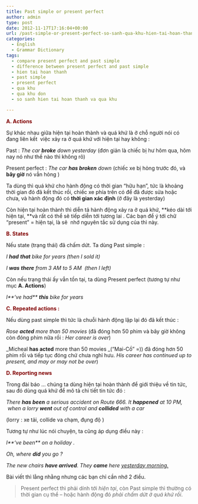 ```yaml
---
title: Past simple or present perfect
author: admin
type: post
date: 2012-11-17T17:16:04+00:00
url: /past-simple-or-present-perfect-so-sanh-qua-khu-hien-tai-hoan-thanh-khac-nhau/
categories:
  - English
  - Grammar Dictionary
tags:
  - compare present perfect and past simple
  - difference between present perfect and past simple
  - hien tai hoan thanh
  - past simple
  - present perfect
  - qua khu
  - qua khu don
  - so sanh hien tai hoan thanh va qua khu

---
```

<span style="color: #800000;"><strong>A. Actions</strong></span>

Sự khác nhau giữa hiện tại hoàn thành và quá khứ là ở chỗ người nói có đang liên kết  việc xảy ra ở quá khứ với hiện tại hay không :

Past : _The car **broke** down yesterday_ (đơn giản là chiếc bị hư hôm qua, hôm nay nó như thế nào thì không rõ)

Present perfect : _The car **has broken** down_ (chiếc xe bị hỏng trước đó, và **bây giờ** nó vẫn hỏng )

Ta dùng thì quá khứ cho hành động có thời gian &#8220;hữu hạn&#8221;, tức là khoảng thời gian đó đã kết thúc rồi, chiếc xe phía trên có để đã được sửa hoặc chưa, và hành động đó có **thời gian xác định** (ở đây là yesterday)

Còn hiện tại hoàn thành thì diễn tả hành động xảy ra ở quá khứ, **kéo dài tới hiện tại, **và rất có thể sẽ tiếp diễn tới tương lai . Các bạn để ý tới chữ &#8220;present&#8221; = hiện tại, là sẽ  nhớ nguyên tắc sử dụng của thì này.

<span style="color: #800000;"><strong>B. States</strong></span>

Nếu state (trạng thái) đã chấm dứt. Ta dùng Past simple :

_I **had** **that** bike for years (then I sold it)_

_I **was** **there** from 3 AM to 5 AM  (then I left)_

Còn nếu trạng thái ấy vẫn tồn tại, ta dùng Present perfect (tương tự như mục **A. Actions**)

_I**&#8216;ve had** **this** bike for years_

<span style="color: #800000;"><strong>C. Repeated actions :</strong></span>

Nếu dùng past simple thì tức là chuỗi hành động lặp lại đó đã kết thúc :

_Rose **acted** more than 50 movies_ (đã đóng hơn 50 phim và bây giờ không còn đóng phim nữa rồi : _Her career is over_)

_Micheal **has acted** more than 50 movies _(&#8220;Mai-Cồ&#8221; =)) đã đóng hơn 50 phim rồi và tiếp tục đóng chứ chưa nghỉ hưu. _His career has continued up to present, and may or may not be over_)

<span style="color: #800000;"><strong>D. Reporting news </strong></span>

Trong đài báo &#8230; chúng ta dùng hiện tại hoàn thành để giới thiệu về tin tức, sau đó dùng quá khứ để mô tả chi tiết tin tức đó :

_There **has been** a serious accident on Route 666. It **happened** at 10 PM,  when a lorry **went** out of control and **collided** with a car_

(lorry : xe tải, collide va chạm, đụng độ )

Tương tự như lúc nói chuyện, ta cũng áp dụng điều này :

_I**&#8216;ve been** on a holiday ._

_Oh, where **did** you go ?_

_The new chairs **have arrived**. They **came** here <span style="text-decoration: underline;">yesterday morning.</span>_

Bài viết thì lằng nhằng nhưng các bạn chỉ cần nhớ 2 điều.

> Present perfect thì phải dính tới _hiện tại_, còn Past simple thì thường có thời gian cụ thể &#8211; hoặc hành động đó _phải chấm dứt ở quá khứ rồi_.

&nbsp;

&nbsp;
